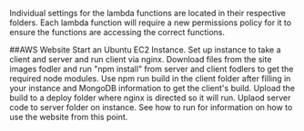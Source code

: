 
Individual settings for the lambda functions are located in their respective folders. Each lambda function will require a new permissions policy for it to ensure the functions are accessing the correct functions. 

##AWS Website
Start an Ubuntu EC2 Instance.
Set up instance to take a client and server and run client via nginx.
Download files from the site images fodler and run "npm install" from server and client fodlers to get the required node modules.
Use npm run build in the client folder after filling in your instance and MongoDB information to get the client's build.
Upload the build to a deploy folder where nginx is directed so it will run.
Uplaod server code to server folder on instance.
See how to run for information on how to use the website from this point.
